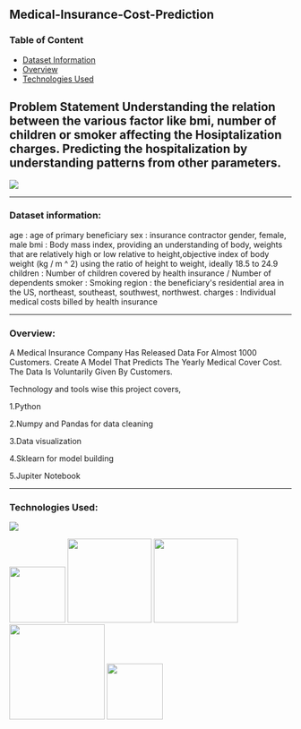 ## Medical-Insurance-Cost-Prediction

### Table of Content

  * [Dataset Information](#dataset-information)
  * [Overview](#overview)
  * [Technologies Used](#technologies-used)

Problem Statement 
Understanding the relation between the various factor like bmi, number of children or smoker affecting the Hosiptalization charges. Predicting the hospitalization by understanding patterns from other parameters.
----
<img src="https://user-images.githubusercontent.com/32620288/193653781-6108c432-1ec6-43d2-93eb-a488b01de508.png" >

------------------
### Dataset information:

age : age of primary beneficiary
sex : insurance contractor gender, female, male
bmi : Body mass index, providing an understanding of body, weights that are relatively high or low relative to height,objective index of body weight (kg / m ^ 2) using the ratio of height to weight, ideally 18.5 to 24.9
children : Number of children covered by health insurance / Number of dependents
smoker : Smoking
region : the beneficiary's residential area in the US, northeast, southeast, southwest, northwest.
charges : Individual medical costs billed by health insurance

--------------------------------------------------------------------------------------------
### Overview:

A Medical Insurance Company Has Released Data For Almost 1000 Customers. Create A Model That Predicts The Yearly Medical Cover Cost. The Data Is Voluntarily Given By Customers.

Technology and tools wise this project covers,

1.Python

2.Numpy and Pandas for data cleaning

3.Data visualization

4.Sklearn for model building

5.Jupiter Notebook

--------------------------------

### Technologies Used:

![](https://forthebadge.com/images/badges/made-with-python.svg)

[<img target="_blank" src="https://user-images.githubusercontent.com/32620288/139657460-40ef4562-76bd-43f5-bbca-47b6bd29863e.png" width=100>](https://numpy.org)    [<img target="_blank" src="https://upload.wikimedia.org/wikipedia/commons/thumb/e/ed/Pandas_logo.svg/450px-Pandas_logo.svg.png" width=150>](https://pandas.pydata.org)  [<img target="_blank" src="https://seaborn.pydata.org/_static/logo-wide-lightbg.svg" width=150>](https://seaborn.pydata.org) [<img target="_blank" src="https://matplotlib.org/_static/logo2_compressed.svg" width=170>](https://matplotlib.org)   [<img target="_blank" src="https://user-images.githubusercontent.com/32620288/197763378-f4a5aa28-6993-4c7f-ac61-23410d53c105.png" width=100>](https://jupyter.org/)
